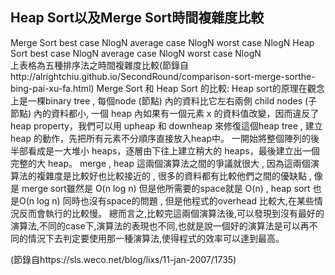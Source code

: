 ## Heap Sort以及Merge Sort時間複雜度比較
  Merge Sort  best case   NlogN 	average case   NlogN   worst case	  NlogN 
  Heap  Sort  best case   NlogN   average case   NlogN   worst case   NlogN 		         	           
上表格為五種排序法之時間複雜度比較(節錄自http://alrightchiu.github.io/SecondRound/comparison-sort-merge-sorthe-bing-pai-xu-fa.html)
Merge Sort 和 Heap Sort 的比較:
    Heap sort的原理在觀念上是一棵binary tree , 每個node (節點) 內的資料比它左右兩側 child nodes (子節點) 內的資料都小, 一個 heap 內如果有一個元素 x 的資料值改變，因而違反了 heap property，我們可以用 upheap 和 downheap 來修復這個heap tree , 建立 heap 的動作，先把所有元素不分順序直接放入heap中。 一開始將整個陣列的後半部看成是一大堆小 heaps，逐層由下往上建立稍大的 heaps，最後建立出一個完整的大 heap。
    merge , heap 這兩個演算法之間的爭議就很大 , 因為這兩個演算法的複雜度是比較好也比較接近的 , 很多的資料都有比較他們之間的優缺點 , 像是 merge sort雖然是 O(n log n) 但是他所需要的space就是 O(n) , heap sort 也是O(n log n) 同時也沒有space的問題 , 但是他程式的overhead 比較大,在某些情況反而會執行的比較慢。
    總而言之,比較完這兩個演算法後,可以發現到沒有最好的演算法,不同的case下,演算法的表現也不同,也就是說一個好的演算法是可以再不同的情況下去判定要使用那一種演算法,使得程式的效率可以達到最高。

(節錄自https://sls.weco.net/blog/lixs/11-jan-2007/1735)
